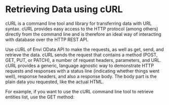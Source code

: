 # Retrieving Data using cURL
cURL is a command line tool and library for transferring data with URL syntax. cURL provides easy access to the HTTP protocol (among others) directly from the command line and is therefore an ideal way of interacting with database over the HTTP REST API.

Use cURL of Envi OData API to make the requests, as well as get, send, and retrieve the data. cURL sends the request that contains a method (POST, GET, PUT, or PATCH), a number of request headers, parameters, and URL. cURL provides a generic, language agnostic way to demonstrate HTTP requests and responses with a status line (indicating whether things went well), response headers, and also a response body. The body part is the plain data you requested, like the actual HTML.

For example, if you want to use the cURL command line tool to retrieve entities list, use the GET method:


